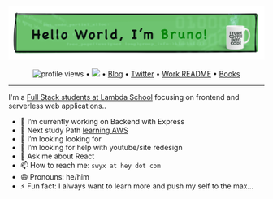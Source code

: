 <!--<h3 align="center">
![image](https://github.com/devbrunopaula/devbrunopaula/blob/main/hello-bruno.gif.png)
</h3> -->

[![image](https://github.com/devbrunopaula/devbrunopaula/blob/main/hello-bruno.gif?raw=true)](https://github.com/devbrunopaula?tab=repositories)

<p align="center">
  <img src="https://gpvc.arturio.dev/sw-yx" alt="profile views"> •  
  <a href="https://twitter.com/intent/follow?screen_name=devbrunopaula"><img src="https://img.shields.io/twitter/follow/swyx?label=%40devbrunopaula&style=social"></a>  •
  <a href="https://devbrunopaula">Blog</a> •
  <a href="https://twitter.com/intent/follow?screen_name=devbrunopaula">Twitter</a> •
  <a href="https://github.com/devbrunopaula/README">Work README</a> •
  <a href="https://devbrunopaula">Books</a>
</p>

---

I'm a [Full Stack students at Lambda School](https://) focusing on frontend and serverless web applications..

- 🔭 I’m currently working on Backend with Express
- 🌱 Next study Path [learning AWS](https://devbrunopaula/writing/hello-aws/)
- 👯 I’m looking looking for
- 🤔 I’m looking for help with youtube/site redesign
- 💬 Ask me about React
- 📫 How to reach me: `swyx at hey dot com`
- 😄 Pronouns: he/him
- ⚡ Fun fact: I always want to learn more and push my self to the max...
